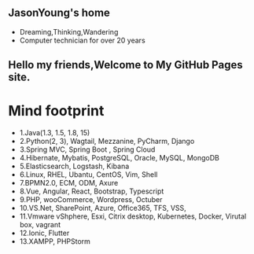 ## JasonYoung's home
- Dreaming,Thinking,Wandering     
- Computer technician for over 20 years    

## Hello my friends,Welcome to My GitHub Pages site.

Mind footprint
================

 - 1.Java(1.3, 1.5, 1.8, 15) 
 - 2.Python(2, 3), Wagtail, Mezzanine, PyCharm, Django     
 - 3.Spring MVC, Spring Boot , Spring Cloud        
 - 4.Hibernate, Mybatis, PostgreSQL, Oracle, MySQL, MongoDB    
 - 5.Elasticsearch, Logstash, Kibana        
 - 6.Linux, RHEL, Ubantu, CentOS, Vim, Shell
 - 7.BPMN2.0, ECM, ODM, Axure
 - 8.Vue, Angular, React, Bootstrap, Typescript
 - 9.PHP, wooCommerce, Wordpress, Octuber 
 - 10.VS.Net, SharePoint, Azure, Office365, TFS, VSS, 
 - 11.Vmware vShphere, Esxi, Citrix desktop, Kubernetes, Docker, Virutal box, vagrant 
 - 12.Ionic, Flutter
 - 13.XAMPP, PHPStorm  
